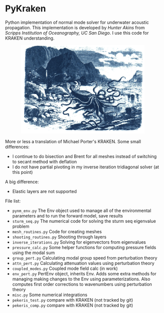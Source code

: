# PyKraken
Python implementation of normal mode solver for underwater acoustic propagation. This implementation is developed by
_Hunter Akins_ from _Scripps Institution of Oceanography, UC San Diego_. I use this code for KRAKEN understanding.

<p align="center">
  <img src="https://github.com/dady-mlops/pykraken/blob/main/KRAKEN.gif" alt="KRAKEN logo"/>
</p>

More or less a translation of Michael Porter's KRAKEN.
Some small differences:
- I continue to do bisection and Brent for all meshes instead of switching to secant method with deflation
- I do not have partial pivoting in my inverse iteration tridiagonal solver (at this point)

A big difference:
- Elastic layers are not supported

File list:
- <code>pynm_env.py</code> The Env object used to manage all of the environmental parameters and to run the forward model, save results
- <code>sturm_seq.py</code> The numerical code for solving the sturm seq eigenvalue problem
- <code>mesh_routines.py</code> Code for creating meshes
- <code>shooting_routines.py</code> Shooting through layers
- <code>inverse_iterations.py</code> Solving for eigenvectors from eigenvalues
- <code>pressure_calc.py</code> Some helper functions for computing pressure fields using the modal sum
- <code>group_pert.py</code> Calculating modal group speed from perturbation theory
- <code>attn_pert.py</code> Calculating attenuation values using perturbation theory
- <code>coupled_modes.py</code> Coupled mode field calc (in work)
- <code>env_pert.py</code> PertEnv object, inherits Env. Adds some extra methods for managing making changes to the Env using parameterizations. Also computes first order corrections to wavenumbers using perturbation theory
- <code>misc.py</code> Some numerical integrations
- <code>pekeris_test.py</code> compare with KRAKEN (not tracked by git)
- <code>pekeris_comp.py</code> compare with KRAKEN (not tracked by git)


